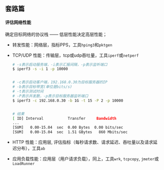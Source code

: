 ## 套路篇



#### 评估网络性能

确定目标网络的协议栈 —— 低层性能决定高层性能；

* 转发性能：网络层，指标PPS，工具`hping3`和`pktgen`

* TCP/UDP 性能：传输层，tcp或udp吞吐量，工具`iperf`或`netperf`

  ```bash
  # -s表示启动服务端，-i表示汇报间隔，-p表示监听端口
  $ iperf3 -s -i 1 -p 10000
  
  
  # -c表示启动客户端，192.168.0.30为目标服务器的IP
  # -b表示目标带宽(单位是bits/s)
  # -t表示测试时间
  # -P表示并发数，-p表示目标服务器监听端口
  $ iperf3 -c 192.168.0.30 -b 1G -t 15 -P 2 -p 10000
  
  
  # 结果
  [ ID] Interval           Transfer     Bandwidth
  ...
  [SUM]   0.00-15.04  sec  0.00 Bytes  0.00 bits/sec                  sender
  [SUM]   0.00-15.04  sec  1.51 GBytes   860 Mbits/sec                  receiver
  ```

* HTTP 性能：应用层, 评估指标（每秒请求数、请求延迟、吞吐量以及请求延迟分布），工具`ab`

* 应用负载性能：应用层（用户请求负载），同上，工具`wrk`, `tcpcopy`, `jmeter`或`LoadRunner`
